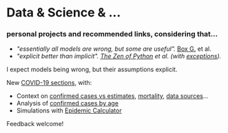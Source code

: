 # Data & Science & ...
### personal projects and recommended links, considering that...

<ul>
  <li>
          <i>"essentially all models are wrong, but some are useful".</i> <a href="https://rss.onlinelibrary.wiley.com/doi/pdf/10.1111/j.1740-9713.2010.00442.x">Box G.</a> et al.
        </li>
        <li>
          <i>"explicit better than implicit". <a href="https://www.python.org/dev/peps/pep-0020/">The Zen of Python</a> et al.
            (with <a href="https://resources.bibblio.org/hubfs/share/2018-01-24-RecSysLDN-Ravelin.pdf">
              exceptions</a>).
          </i>
        </li>
      </ul>
    </p>
      <p class="lead mb-5">I expect models being wrong, but their assumptions explicit.</p>
        </p>
        <p>New <a href="#covid19">COVID-19 sections</a>, with:
          <ul>
            <li>
              Context on <!--<a href="#covid19-ref-tweets">articles</a>,-->
              <a href="#covid19-estimates">confirmed cases vs estimates</a>, <a href="#covid19-estimates-deaths">mortality</a>, <a href="#covid19-data">data sources</a>...
            </li>
            <li>
            Analysis of <a href="#covid19-ages">confirmed cases by age</a>
            </li>
            <li>
            Simulations with <a href="#covid19-epcalc">Epidemic Calculator</a>
            </li>
          </ul>
        </p>
        <p>Feedback welcome!
        </p>
